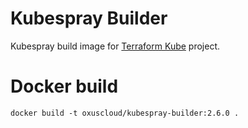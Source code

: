 # Kubespray Builder

Kubespray build image for [Terraform Kube](https://github.com/totr/terraform-kube) project.

# Docker build
```
docker build -t oxuscloud/kubespray-builder:2.6.0 .
```
